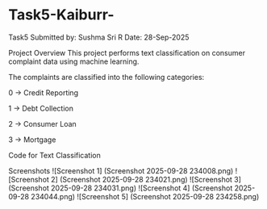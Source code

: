# Task5-Kaiburr-
Task5
Submitted by: Sushma Sri R Date: 28-Sep-2025

Project Overview
This project performs text classification on consumer complaint data using machine learning.

The complaints are classified into the following categories:

0 → Credit Reporting

1 → Debt Collection

2 → Consumer Loan

3 → Mortgage

Code for Text Classification

Screenshots
![Screenshot 1] (Screenshot 2025-09-28 234008.png)
![Screenshot 2] (Screenshot 2025-09-28 234021.png)
![Screenshot 3] (Screenshot 2025-09-28 234031.png)
![Screenshot 4] (Screenshot 2025-09-28 234044.png)
![Screenshot 5] (Screenshot 2025-09-28 234258.png)
